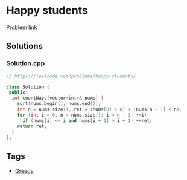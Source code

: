 # Happy students

[Problem link](https://leetcode.com/problems/happy-students/)

## Solutions


### Solution.cpp
```cpp
// https://leetcode.com/problems/happy-students/

class Solution {
 public:
  int countWays(vector<int>& nums) {
    sort(nums.begin(), nums.end());
    int n = nums.size(), ret = (nums[0] > 0) + (nums[n - 1] < n);
    for (int i = 0, n = nums.size(); i < n - 1; ++i)
      if (nums[i] <= i and nums[i + 1] > i + 1) ++ret;
    return ret;
  }
};
```
## Tags

* [Greedy](/Collections/greedy.md#greedy)

